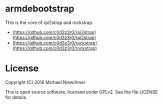 # armdebootstrap
This is the core of rpi2strap and rockstrap.

* [https://github.com/c0d3z3r0/rpi2strap](https://github.com/c0d3z3r0/rpi2strap)
* [https://github.com/c0d3z3r0/rockstrap](https://github.com/c0d3z3r0/rockstrap)

# License

Copyright (C) 2016 Michael Niewöhner

This is open source software, licensed under GPLv2. See the file LICENSE for details.
